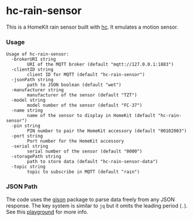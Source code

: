 # hc-rain-sensor
This is a HomeKit rain sensor built with [hc](https://github.com/brutella/hc). It emulates a motion sensor.

### Usage
```shell
Usage of hc-rain-sensor:
  -brokerURI string
        URI of the MQTT broker (default "mqtt://127.0.0.1:1883")
  -clientID string
        client ID for MQTT (default "hc-rain-sensor")
  -jsonPath string
        path to JSON boolean (default "wet")
  -manufacturer string
        manufacturer of the sensor (default "TZT")
  -model string
        model number of the sensor (default "FC-37")
  -name string
        name of the sensor to display in HomeKit (default "hc-rain-sensor")
  -pin string
        PIN number to pair the HomeKit accessory (default "00102003")
  -port string
        Port number for the HomeKit accessory
  -serial string
        serial number of the sensor (default "0000")
  -storagePath string
        path to store data (default "hc-rain-sensor-data")
  -topic string
        topic to subscribe in MQTT (default "rain")
```

### JSON Path
The code uses the [gjson](https://github.com/tidwall/gjson) package to parse data freely from any JSON response. The key system is similar to `jq` but it omits the leading period (`.`). See this [playground](http://tidwall.com/gjson-play) for more info.

